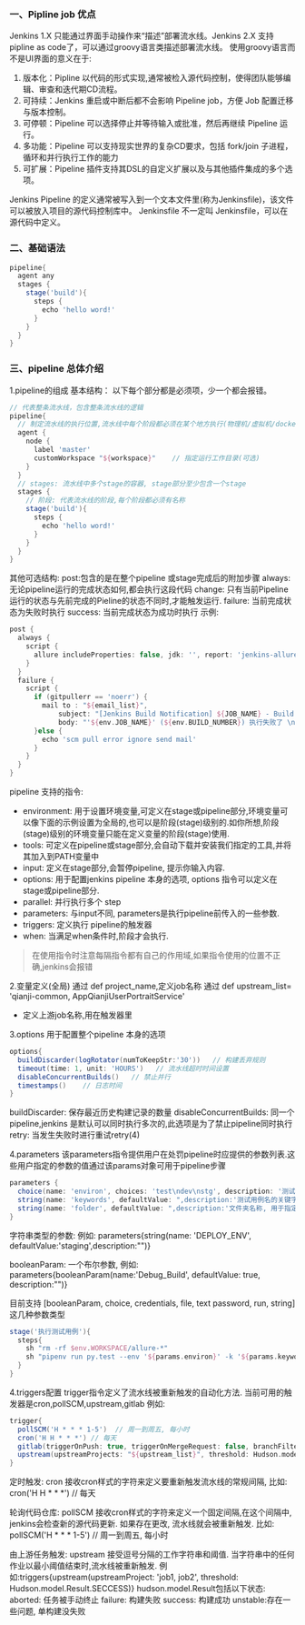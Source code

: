 ### 一、Pipline job 优点
Jenkins 1.X 只能通过界面手动操作来“描述”部署流水线。Jenkins 2.X 支持 pipline as code了，可以通过groovy语言类描述部署流水线。
使用groovy语言而不是UI界面的意义在于:
1. 版本化：Pipline  以代码的形式实现,通常被检入源代码控制，使得团队能够编辑、审查和迭代期CD流程。
2. 可持续：Jenkins  重启或中断后都不会影响 Pipeline job，方便 Job 配置迁移与版本控制。
3. 可停顿：Pipeline 可以选择停止并等待输入或批准，然后再继续 Pipeline 运行。
4. 多功能：Pipeline 可以支持现实世界的复杂CD要求，包括 fork/join 子进程，循环和并行执行工作的能力
5. 可扩展：Pipeline 插件支持其DSL的自定义扩展以及与其他插件集成的多个选项。

Jenkins Pipeline 的定义通常被写入到一个文本文件里(称为Jenkinsfile)，该文件可以被放入项目的源代码控制库中。
Jenkinsfile 不一定叫 Jenkinsfile，可以在源代码中定义。

### 二、基础语法
```groovy
pipeline{
  agent any
  stages {
    stage('build'){
      steps {
        echo 'hello word!'
      }
    }
  }
}
```
### 三、pipeline 总体介绍
1.pipeline的组成
基本结构：
以下每个部分都是必须项，少一个都会报错。
```groovy
// 代表整条流水线，包含整条流水线的逻辑
pipeline{
  // 制定流水线的执行位置,流水线中每个阶段都必须在某个地方执行(物理机/虚拟机/docker容器),agent部分指定具体在哪执行
  agent {
    node {
      label 'master'
      customWorkspace "${workspace}"    // 指定运行工作目录(可选)
    }
  }
  // stages: 流水线中多个stage的容器, stage部分至少包含一个stage
  stages {
    // 阶段: 代表流水线的阶段,每个阶段都必须有名称
    stage('build'){
      steps {
        echo 'hello word!'
      }
    }
  }
}
```
其他可选结构:
post:包含的是在整个pipeline 或stage完成后的附加步骤
  always: 无论pipeline运行的完成状态如何,都会执行这段代码
  change: 只有当前Pipeline运行的状态与先前完成的Pieline的状态不同时,才能触发运行.
  failure: 当前完成状态为失败时执行
  success: 当前完成状态为成功时执行
示例:
```groovy
post {
  always {
    script {
      allure includeProperties: false, jdk: '', report: 'jenkins-allure-report', results: [[path: 'allure-results']]
    }
  }
  failure {
    script {
      if (gitpullerr == 'noerr') {
        mail to : "${email_list}",
            subject: "[Jenkins Build Notification] ${JOB_NAME} - Build # ${BUILD_NUMBER} -构建失败!"
            body: "'${env.JOB_NAME}' (${env.BUILD_NUMBER}) 执行失败了 \n请及时前往 ${env.BUILD_URL} 进行查看"
      }else {
        echo 'scm pull error ignore send mail'
      }
    }
  }
}
```
pipeline 支持的指令:
- environment: 用于设置环境变量,可定义在stage或pipeline部分,环境变量可以像下面的示例设置为全局的,也可以是阶段(stage)级别的.如你所想,阶段(stage)级别的环境变量只能在定义变量的阶段(stage)使用.
- tools: 可定义在pipeline或stage部分,会自动下载并安装我们指定的工具,并将其加入到PATH变量中
- input: 定义在stage部分,会暂停pipeline, 提示你输入内容.
- options: 用于配置jenkins pipeline 本身的选项, options 指令可以定义在stage或pipeline部分.
- parallel: 并行执行多个 step
- parameters: 与input不同, parameters是执行pipeline前传入的一些参数.
- triggers: 定义执行 pipeline的触发器
- when: 当满足when条件时,阶段才会执行.
>在使用指令时注意每隔指令都有自己的作用域,如果指令使用的位置不正确,jenkins会报错

2.变量定义(全局)
通过 def project_name,定义job名称
通过 def upstream_list= 'qianji-common, AppQianjiUserPortraitService'
- 定义上游job名称,用在触发器里

3.options
用于配置整个pipeline 本身的选项
```groovy
options{
  buildDiscarder(logRotator(numToKeepStr:'30'))   // 构建丢弃规则
  timeout(time: 1, unit: 'HOURS')   // 流水线超时时间设置
  disableConcurrentBuilds()   // 禁止并行
  timestamps()    // 日志时间
}
```
buildDiscarder: 保存最近历史构建记录的数量
disableConcurrentBuilds: 同一个pipeline,jenkins 是默认可以同时执行多次的,此选项是为了禁止pipeline同时执行retry: 当发生失败时进行重试retry(4)

4.parameters
该parameters指令提供用户在处罚pipeline时应提供的参数列表.这些用户指定的参数的值通过该params对象可用于pipeline步骤
```groovy
parameters {
  choice(name: 'environ', choices: 'test\ndev\nstg', description: '测试环境, 请选择dev? test? stg?')
  string(name: 'keywords', defaultValue: ",description:'测试用例名的关键字, 用于过滤测试用例'")
  string(name: 'folder', defaultValue: ",description:'文件夹名称, 用于指定具体跑哪个文件夹下的case'")
}
```
字符串类型的参数:
例如: parameters{string(name: 'DEPLOY_ENV', defaultValue:'staging',description:"")}

booleanParam:
一个布尔参数, 例如: parameters{booleanParam(name:'Debug_Build', defaultValue: true, description:"")}

目前支持 [booleanParam, choice, credentials, file, text password, run, string]这几种参数类型

```groovy
stage('执行测试用例'){
  steps{
    sh "rm -rf $env.WORKSPACE/allure-*"
    sh "pipenv run py.test --env '${params.environ}' -k '${params.keywords}'"
  }
}
```

4.triggers配置
trigger指令定义了流水线被重新触发的自动化方法. 当前可用的触发器是cron,pollSCM,upstream,gitlab
例如:
```groovy
trigger{
  pollSCM('H * * * 1-5')  // 周一到周五, 每小时
  cron('H H * * *') // 每天
  gitlab(triggerOnPush: true, triggerOnMergeRequest: false, branchFilterType: 'All')
  upstream(upstreamProjects: "${upstream_list}", threshold: Hudson.model.Result.SUCCESS)
}
```

定时触发: cron
接收cron样式的字符来定义要重新触发流水线的常规间隔, 比如: cron('H H * * *')  // 每天

轮询代码仓库: pollSCM
接收cron样式的字符来定义一个固定间隔,在这个间隔中, jenkins会检查新的源代码更新.
如果存在更改, 流水线就会被重新触发. 比如: pollSCM('H * * * 1-5')  // 周一到周五, 每小时

由上游任务触发: upstream
接受逗号分隔的工作字符串和阈值. 当字符串中的任何作业以最小阈值结束时,流水线被重新触发.
例如:triggers{upstream(upstreamProject: 'job1, job2', threshold: Hudson.model.Result.SECCESS)}
hudson.model.Result包括以下状态:
aborted: 任务被手动终止
failure: 构建失败
success: 构建成功
unstable:存在一些问题, 单构建没失败




















